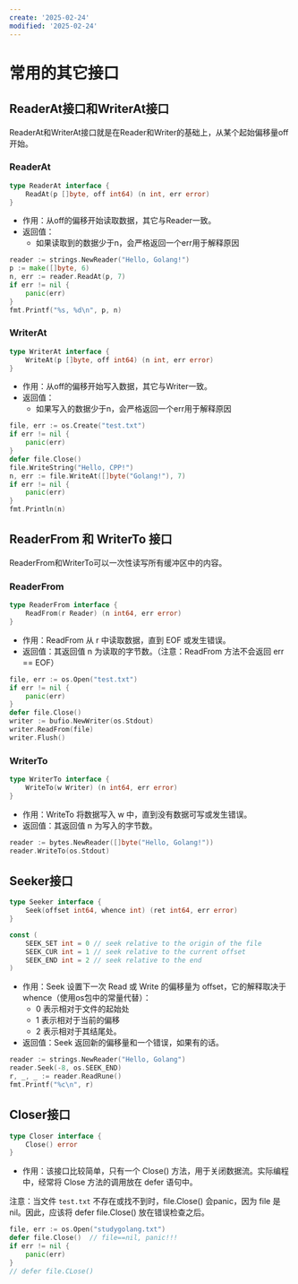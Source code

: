 ```yaml
---
create: '2025-02-24'
modified: '2025-02-24'
---
```


# 常用的其它接口

## ReaderAt接口和WriterAt接口

ReaderAt和WriterAt接口就是在Reader和Writer的基础上，从某个起始偏移量off开始。

### **ReaderAt**

```go
type ReaderAt interface {
    ReadAt(p []byte, off int64) (n int, err error)
}
```

* 作用：从off的偏移开始读取数据，其它与Reader一致。
* 返回值：
    * 如果读取到的数据少于n，会严格返回一个err用于解释原因

```go
reader := strings.NewReader("Hello, Golang!")
p := make([]byte, 6)
n, err := reader.ReadAt(p, 7)
if err != nil {
    panic(err)
}
fmt.Printf("%s, %d\n", p, n)
```

### **WriterAt**

```go
type WriterAt interface {
    WriteAt(p []byte, off int64) (n int, err error)
}
```

* 作用：从off的偏移开始写入数据，其它与Writer一致。
* 返回值：
    * 如果写入的数据少于n，会严格返回一个err用于解释原因

```go
file, err := os.Create("test.txt")
if err != nil {
    panic(err)
}
defer file.Close()
file.WriteString("Hello, CPP!")
n, err := file.WriteAt([]byte("Golang!"), 7)
if err != nil {
    panic(err)
}
fmt.Println(n)
```

## ReaderFrom 和 WriterTo 接口

ReaderFrom和WriterTo可以一次性读写所有缓冲区中的内容。

### **ReaderFrom**

```go
type ReaderFrom interface {
    ReadFrom(r Reader) (n int64, err error)
}
```

* 作用：ReadFrom 从 r 中读取数据，直到 EOF 或发生错误。
* 返回值：其返回值 n 为读取的字节数。（注意：ReadFrom 方法不会返回 err == EOF）

```go
file, err := os.Open("test.txt")
if err != nil {
    panic(err)
}
defer file.Close()
writer := bufio.NewWriter(os.Stdout)
writer.ReadFrom(file)
writer.Flush()
```

### **WriterTo**

```go
type WriterTo interface {
    WriteTo(w Writer) (n int64, err error)
}
```

* 作用：WriteTo 将数据写入 w 中，直到没有数据可写或发生错误。
* 返回值：其返回值 n 为写入的字节数。

```go
reader := bytes.NewReader([]byte("Hello, Golang!"))
reader.WriteTo(os.Stdout)
```

## Seeker接口

```go
type Seeker interface {
    Seek(offset int64, whence int) (ret int64, err error)
}

const (
    SEEK_SET int = 0 // seek relative to the origin of the file
    SEEK_CUR int = 1 // seek relative to the current offset
    SEEK_END int = 2 // seek relative to the end
)
```

* 作用：Seek 设置下一次 Read 或 Write 的偏移量为 offset，它的解释取决于 whence（使用os包中的常量代替）： 
    * 0 表示相对于文件的起始处
    * 1 表示相对于当前的偏移
    * 2 表示相对于其结尾处。
* 返回值：Seek 返回新的偏移量和一个错误，如果有的话。

```go
reader := strings.NewReader("Hello, Golang")
reader.Seek(-8, os.SEEK_END)
r, _, _ := reader.ReadRune()
fmt.Printf("%c\n", r)
```

## Closer接口

```go
type Closer interface {
    Close() error
}
```

* 作用：该接口比较简单，只有一个 Close() 方法，用于关闭数据流。实际编程中，经常将 Close 方法的调用放在 defer 语句中。

注意：当文件 `test.txt` 不存在或找不到时，file.Close() 会panic，因为 file 是 nil。因此，应该将 defer file.Close() 放在错误检查之后。

```go
file, err := os.Open("studygolang.txt")
defer file.Close()	// file==nil, panic!!!
if err != nil {
    panic(err)
}
// defer file.CLose()
```